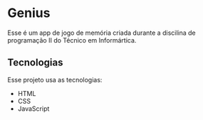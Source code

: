 # Genius

Esse é um app de jogo de memória criada durante a discilina de programação II do Técnico em Informártica.

## Tecnologias
Esse projeto usa as tecnologias:
* HTML 
* CSS
* JavaScript

